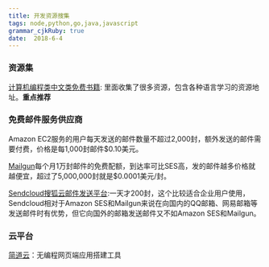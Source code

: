 ```yaml
---
title: 开发资源搜集
tags: node,python,go,java,javascript
grammar_cjkRuby: true
date:  2018-6-4
---
```



### 资源集

[计算机编程类中文类免费书籍](https://github.com/justjavac/free-programming-books-zh_CN): 里面收集了很多资源，包含各种语言学习的资源地址。**重点推荐**

### 免费邮件服务供应商

Amazon EC2服务的用户每天发送的邮件数量不超过2,000封，额外发送的邮件需要付费，价格是每1,000封邮件$0.10美元。

[Mailgun](http://www.mailgun.com/)每个月1万封邮件的免费配额，到达率可比SES高，发的邮件越多价格就越便宜，超过了5,000,000封就是$0.0001美元/封。

[Sendcloud搜狐云邮件发送平台](http://sendcloud.net/):一天才200封，这个比较适合企业用户使用，Sendcloud相对于Amazon SES和Mailgun来说在向国内的QQ邮箱、网易邮箱等发送邮件时有优势，但它向国外的邮箱发送邮件又不如Amazon SES和Mailgun。


### 云平台

[简道云](https://www.jiandaoyun.com/)：无编程网页端应用搭建工具

